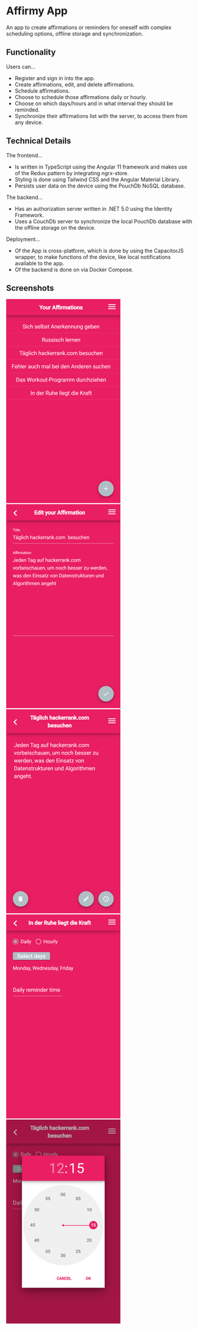 # Affirmy App

An app to create affirmations or reminders for oneself with complex scheduling options,
offline storage and synchronization.

## Functionality

Users can...
* Register and sign in into the app.
* Create affirmations, edit, and delete affirmations.
* Schedule affirmations.
* Choose to schedule those affirmations daily or hourly.
* Choose on which days/hours and in what interval they should be reminded.
* Synchronize their affirmations list with the server, to access them from any device.

## Technical Details

The frontend...
* Is written in TypeScript using the Angular 11 framework and makes use of the Redux pattern by integrating
ngrx-store.
* Styling is done using Tailwind CSS and the Angular Material Library.
* Persists user data on the device using the PouchDb NoSQL database.
  
The backend...
* Has an authorization server written in .NET 5.0 using the Identity Framework.
* Uses a CouchDb server to synchronize the local PouchDb database with the offline storage on the device.

Deployment...
* Of the App is cross-platform, which is done by using the CapacitorJS wrapper, to make
  functions of the device, like local notifications available to the app.
* Of the backend is done on via Docker Compose.

## Screenshots
![](readme_images/1_list.png)
![](readme_images/2_edit.png)
![](readme_images/3_detail.png)
![](readme_images/4_scheduling.png)
![](readme_images/5_time.png)
